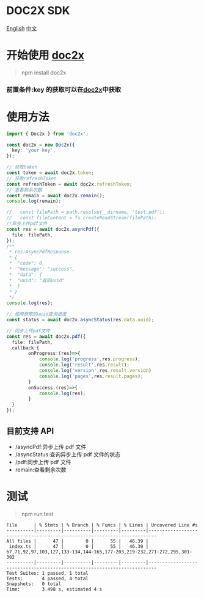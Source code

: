 # DOC2X SDK

[English](#doc2x-sdk-en)
[中文](#doc2x-sdk-zh)

# 开始使用 [doc2x](https://www.npmjs.com/package/doc2x)

> npm install doc2x

### 前置条件:key 的获取可以在[doc2x](https://doc2x.com)中获取

# 使用方法

```ts
import { Doc2x } from 'doc2x';

const doc2x = new Doc2x({
  key: 'your key',
});

// 获取token
const token = await doc2x.token;
// 获取refreshToken
const refreshToken = await doc2x.refreshToken;
// 查看剩余次数
const remain = await doc2x.remain();
console.log(remain);

//   const filePath = path.resolve(__dirname, 'test.pdf');
//   const fileContent = fs.createReadStream(filePath);
//异步上传pdf文件
const res = await doc2x.asyncPdf({
  file: filePath,
});
/**
 * res:AsyncPdfResponse
 * {
 *  "code": 0,
 *  "message": "success",
 *  "data": {
 *  "uuid": "返回uuid"
 *  }
 * }
 */
console.log(res);

// 使用获取的uuid查询进度
const status = await doc2x.asyncStatus(res.data.uuid);

// 同步上传pdf文件
const res = await doc2x.pdf({
  file: filePath,
  callback:{
        onProgress:(res)=>{
            console.log('progress',res.progress);
            console.log('result',res.result);
            console.log('version',res.result.version)
            console.log('pages',res.result.pages);
        }
        onSuccess:(res)=>{
            console.log(res);
        }
  }
});
```

## 目前支持 API

- /asyncPdf:异步上传 pdf 文件
- /asyncStatus:查询异步上传 pdf 文件的状态
- /pdf:同步上传 pdf 文件
- remain:查看剩余次数

# 测试

> npm run test

```
File      | % Stmts | % Branch | % Funcs | % Lines | Uncovered Line #s
----------|---------|----------|---------|---------|-------------------------------------------------------------------------
All files |      47 |        0 |      55 |   46.39 |
 index.ts |      47 |        0 |      55 |   46.39 | 67,71,92,97,103,127,133-134,144-165,177-203,219-232,271-272,295,301-302
----------|---------|----------|---------|---------|-------------------------------------------------------------------------
Test Suites: 1 passed, 1 total
Tests:       4 passed, 4 total
Snapshots:   0 total
Time:        3.498 s, estimated 4 s
```

#

